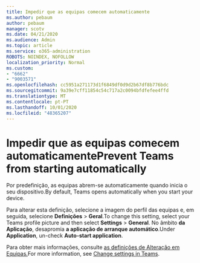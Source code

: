 ```yaml
---
title: Impedir que as equipas comecem automaticamente
ms.author: pebaum
author: pebaum
manager: scotv
ms.date: 04/21/2020
ms.audience: Admin
ms.topic: article
ms.service: o365-administration
ROBOTS: NOINDEX, NOFOLLOW
localization_priority: Normal
ms.custom:
- "6662"
- "9003571"
ms.openlocfilehash: cc5951a271173d1f6849df0d9d2b67df8b776bdc
ms.sourcegitcommit: 9a39e7cff11854c54c717a2c0094bfdfefee4ffd
ms.translationtype: MT
ms.contentlocale: pt-PT
ms.lasthandoff: 10/01/2020
ms.locfileid: "48365207"
---
```

# <a name="prevent-teams-from-starting-automatically"></a><span data-ttu-id="ebe05-102">Impedir que as equipas comecem automaticamente</span><span class="sxs-lookup"><span data-stu-id="ebe05-102">Prevent Teams from starting automatically</span></span>

<span data-ttu-id="ebe05-103">Por predefinição, as equipas abrem-se automaticamente quando inicia o seu dispositivo.</span><span class="sxs-lookup"><span data-stu-id="ebe05-103">By default, Teams opens automatically when you start your device.</span></span>

<span data-ttu-id="ebe05-104">Para alterar esta definição, selecione a imagem do perfil das equipas e, em seguida, selecione **Definições**  >   **Geral**.</span><span class="sxs-lookup"><span data-stu-id="ebe05-104">To change this setting, select your Teams profile picture and then select  **Settings** >  **General**.</span></span> <span data-ttu-id="ebe05-105">No âmbito  **da Aplicação**, desapromia  **a aplicação de arranque automático**.</span><span class="sxs-lookup"><span data-stu-id="ebe05-105">Under  **Application**, un-check  **Auto-start application**.</span></span>

<span data-ttu-id="ebe05-106">Para obter mais informações, consulte [as definições de Alteração em Equipas.](https://support.microsoft.com/office/b506e8f1-1a96-4cf1-8c6b-b6ed4f424bc7)</span><span class="sxs-lookup"><span data-stu-id="ebe05-106">For more information, see  [Change settings in Teams](https://support.microsoft.com/office/b506e8f1-1a96-4cf1-8c6b-b6ed4f424bc7).</span></span>
